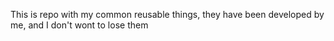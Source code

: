 This is repo with my common reusable things, they have been developed by me, and I don't wont to lose them
